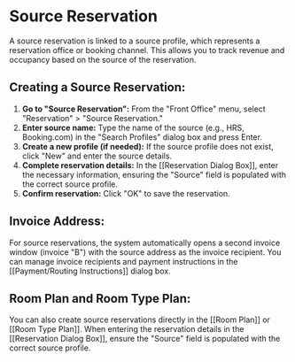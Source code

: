 # Source Reservation

A source reservation is linked to a source profile, which represents a reservation office or booking channel. This allows you to track revenue and occupancy based on the source of the reservation.

## Creating a Source Reservation:

1. **Go to "Source Reservation":** From the "Front Office" menu, select "Reservation" > "Source Reservation."
2. **Enter source name:** Type the name of the source (e.g., HRS, Booking.com) in the "Search Profiles" dialog box and press Enter.
3. **Create a new profile (if needed):** If the source profile does not exist, click "New" and enter the source details.
4. **Complete reservation details:**  In the [[Reservation Dialog Box]], enter the necessary information, ensuring the "Source" field is populated with the correct source profile.
5. **Confirm reservation:** Click "OK" to save the reservation.

## Invoice Address:

For source reservations, the system automatically opens a second invoice window (invoice "B") with the source address as the invoice recipient. You can manage invoice recipients and payment instructions in the [[Payment/Routing Instructions]] dialog box.

## Room Plan and Room Type Plan:

You can also create source reservations directly in the [[Room Plan]] or [[Room Type Plan]]. When entering the reservation details in the [[Reservation Dialog Box]], ensure the "Source" field is populated with the correct source profile.